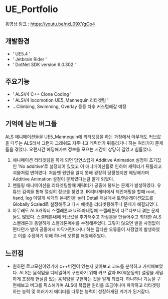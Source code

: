 # UE_Portfolio
동영상 링크 : https://youtu.be/nxL09XYgOo4

## 개발환경
- ' UE5.4 '
- ' Jetbrain Rider '
- ' DotNet SDK version 6.0.302 '

## 주요기능
- ' ALSV4 C++ Clone Coding '
- ' ALSV4 locomotion UE5_Mannequin 리타겟팅 '
- ...Climbing, Swimming, Overlay 등등 차후 커스텀해갈 예정

## 기억에 남는 버그들

ALS 애니메이션들을 UE5_Mannequin에 리타겟팅을 하는 과정에서 아무래도 커브값을 다루는 ALS라서 그런지 크래쉬도 자주나고 캐릭터가 뒤틀리거나 하는 여러가지 문제들을 겪었다. 오랜시간 헤딩해가며 정보를 모으는 시간이 상당히 길었고 힘들었다.

1. 애니메이션 리타겟팅을 하게 되면 당연스럽게 Additive Animation 설정이 초기값인 'No additive'로 설정되어 있었고 이 애니메이션들로 인하여 캐릭터가 뒤틀리고 괴물처럼 변하였다.
   처음엔 원인을 알지 못해 굉장히 당황했지만 헤딩해가며 Additive Animation 설정이 문제였다는걸 알게 되었다.
2. 맨틀링 애니메이션을 리타겟팅할때 캐릭터가 공중에 붕뜨는 문제가 발생하였다. 유튜브 검색을 통해 열심히 정보를 찾았고,
   IK리타게터에서 체인매핑을 할때 root, hand, leg 이렇게 세개의 본체인을 눌러 Detail 패널에서 트랜슬레이션모드를 Globally Scaled로 설정해주고 다시 에셋을 리타겟팅해주니 문제가 해결되었다.
3. 아무래도 ALS캐릭터 스켈레톤과 UE5마네킹에 스켈레톤이 다르다보니 겪는 문제들도 많았다. 스켈레톤내에 커브값을 추가해주고 가상본을 만들어주고 최대한 ALS 스켈레톤과 동일하게 스켈레톤메쉬를 수정해주었다.
   그렇지 않으면 발을 사정없이 떤다던가 발이 공중에서 파닥거린다거나 하는 잡다한 오류들이 사정없이 발생하였고 이를 수정하기 위해 하나씩 오류를 해결해주었다.

## 느낀점

- 원하던 로코모션이였기에 c++버전이 있는지 찾아보고 코드를 분석하고 카피해보았다. ALS는 움직임을 디테일하게 구현하기 위해 커브 값과 IK(역운동학) 설정을 세밀하게 조정해 현실감 있는 움직임을 구현하는 것을 알게 되었다.
  하나하나 기능을 구현해보고 버그를 픽스해가며 ALS에 복잡한 원리를 조금이나마 파악하고 리타겟팅하는 능력 및 여러가지 에디터를 다루는 능력이 성장하게된 계기가 된거같다.
